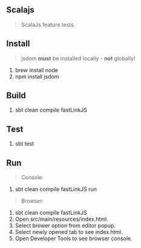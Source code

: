 Scalajs
-------
>ScalaJs feature tests.

Install
-------
>jsdom **must** be installed locally - **not** globally!
1. brew install node
2. npm install jsdom

Build
-----
1. sbt clean compile fastLinkJS

Test
----
1. sbt test

Run
---
>Console:
1. sbt clean compile fastLinkJS run
>Browser:
1. sbt clean compile fastLinkJS
2. Open src/main/resources/index.html.
3. Select brower option from editor popup.
4. Select newly opened tab to see index.html.
5. Open Developer Tools to see browser console.
